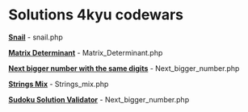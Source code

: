 <h1>Solutions 4kyu codewars</h1>

<p><a href=https://www.codewars.com/kata/521c2db8ddc89b9b7a0000c1><b>Snail</b></a> - snail.php</p>
<p><a href=https://www.codewars.com/kata/52a382ee44408cea2500074c><b>Matrix Determinant</b></a> - Matrix_Determinant.php</p>
<p><a href=https://www.codewars.com/kata/55983863da40caa2c900004e><b>Next bigger number with the same digits</b></a> - Next_bigger_number.php</p>
<p><a href=https://www.codewars.com/kata/5629db57620258aa9d000014><b>Strings Mix</b></a> - Strings_mix.php</p>
<p><a href=https://www.codewars.com/kata/529bf0e9bdf7657179000008><b>Sudoku Solution Validator</b></a> - Next_bigger_number.php</p>
